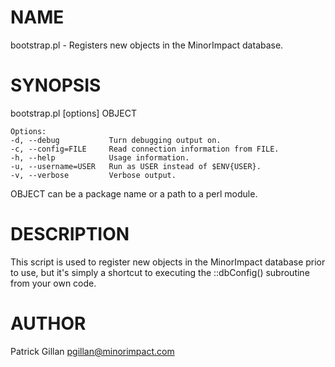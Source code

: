# NAME

bootstrap.pl - Registers new objects in the MinorImpact database.

# SYNOPSIS

bootstrap.pl \[options\] OBJECT

    Options:
    -d, --debug           Turn debugging output on.
    -c, --config=FILE     Read connection information from FILE.
    -h, --help            Usage information.
    -u, --username=USER   Run as USER instead of $ENV{USER}.
    -v, --verbose         Verbose output.

OBJECT can be a package name or a path to a perl module.

# DESCRIPTION

This script is used to register new objects in the MinorImpact database
prior to use, but it's simply a shortcut to executing the ::dbConfig()
subroutine from your own code.

# AUTHOR

Patrick Gillan <pgillan@minorimpact.com>
